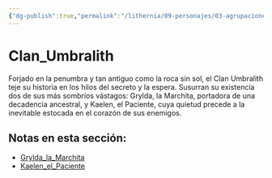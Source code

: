 ```yaml
---
{"dg-publish":true,"permalink":"/lithernia/09-personajes/03-agrupaciones/clan-umbralith/home/"}
---
```


# Clan_Umbralith

Forjado en la penumbra y tan antiguo como la roca sin sol, el Clan Umbralith teje su historia en los hilos del secreto y la espera. Susurran su existencia dos de sus más sombríos vástagos: Grylda, la Marchita, portadora de una decadencia ancestral, y Kaelen, el Paciente, cuya quietud precede a la inevitable estocada en el corazón de sus enemigos.

## Notas en esta sección:
- [Grylda_la_Marchita](./Grylda_la_Marchita.md)
- [Kaelen_el_Paciente](./Kaelen_el_Paciente.md)

